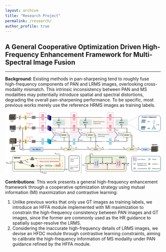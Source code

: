 ```yaml
---
layout: archive
title: "Research Project"
permalink: /research/
author_profile: true
---
```


## A General Cooperative Optimization Driven High-Frequency Enhancement Framework for Multi-Spectral Image Fusion
---
**Background**: Existing methods in pan-sharpening tend to roughly fuse high-frequency components of PAN and LRMS images, overlooking cross-modality mismatch. This intrinsic inconsistency between PAN and MS modalities may potentially introduce spatial and spectral distortions, degrading the overall pan-sharpening performance. To be specific, most previous works merely use the reference HRMS images as training labels.
<div align=center><img width="850" height="200" src="../images/_research/paper_1.png"/></div>

**Contributions**: This work presents a general high-frequency enhancement framework through a cooperative optimization strategy using mutual information (MI) maximization and contrastive learning:

1. Unlike previous works that only use GT images as training labels, we introduce an HFFA module implemented with MI maximization to constrain the high-frequency
consistency between PAN images and GT images, since the former are commonly used as the HR guidance to spatially super-resolve the LRMS.
2. Considering the inaccurate high-frequency details of LRMS images, we devise an HFDC module through contrastive learning constraints, aiming to calibrate the high-frequency information of MS modality under PAN guidance refined by the HFFA module.

